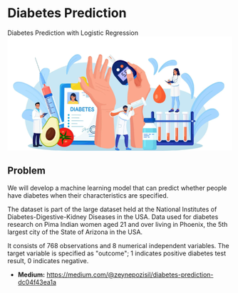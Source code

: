 # Diabetes Prediction
Diabetes Prediction with Logistic Regression
![Screenshot](1.png)

## Problem

We will develop a machine learning model that can predict whether people have diabetes when their characteristics are specified.

The dataset is part of the large dataset held at the National Institutes of Diabetes-Digestive-Kidney Diseases in the USA. Data used for diabetes research on Pima Indian women aged 21 and over living in Phoenix, the 5th largest city of the State of Arizona in the USA.

It consists of 768 observations and 8 numerical independent variables. The target variable is specified as "outcome"; 1 indicates positive diabetes test result, 0 indicates negative.

- **Medium:** https://medium.com/@zeynepozisil/diabetes-prediction-dc04f43ea1a
